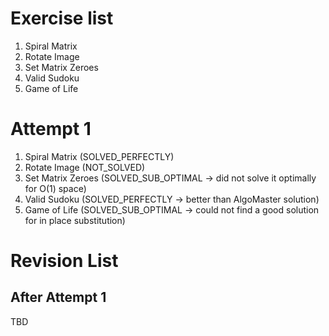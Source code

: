 # Exercise list 
1. Spiral Matrix
2. Rotate Image 
3. Set Matrix Zeroes 
4. Valid Sudoku 
5. Game of Life

# Attempt 1
1. Spiral Matrix (SOLVED_PERFECTLY)
2. Rotate Image (NOT_SOLVED)
3. Set Matrix Zeroes (SOLVED_SUB_OPTIMAL -> did not solve it optimally for O(1) space)
4. Valid Sudoku (SOLVED_PERFECTLY -> better  than AlgoMaster solution)
5. Game of Life (SOLVED_SUB_OPTIMAL -> could not find a good solution for in place substitution)



# Revision List
## After Attempt 1
TBD